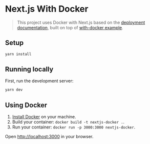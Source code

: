 # Next.js With Docker

> This project uses Docker with Next.js based on the [deployment documentation](https://nextjs.org/docs/deployment#docker-image), built on top of [with-docker example](https://github.com/vercel/next.js/tree/canary/examples/with-docker).


## Setup

```bash
yarn install
```


## Running locally

First, run the development server:

```bash
yarn dev
```


## Using Docker

1. [Install Docker](https://docs.docker.com/get-docker/) on your machine.
1. Build your container: `docker build -t nextjs-docker .`.
1. Run your container: `docker run -p 3000:3000 nextjs-docker`.

Open [http://localhost:3000](http://localhost:3000) in your browser.
